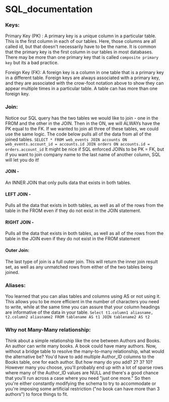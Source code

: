 # SQL_documentation

### Keys:
  Primary Key (PK) : 
    A primary key is a unique column in a particular table. This is the first column in each of our tables. Here, those columns
    are all called id, but that doesn't necessarily have to be the name. It is common that the primary key is the first column in our         tables in most databases. There may be more than one primary key that is called `composite primary key` but its a bad practice.

  Foreign Key (FK):
    A foreign key is a column in one table that is a primary key in a different table. Foreign keys are always associated with a primary       key, and they are associated with the crow-foot notation above to show they can appear multiple times in a particular table. A table can has more than one foreign key.
    
### Join:
Notice our SQL query has the two tables we would like to join - one in the FROM and the other in the JOIN. Then in the ON, we will ALWAYs have the PK equal to the FK. If we wanted to join all three of these tables, we could use the same logic. The code below pulls all of the data from all of the joined tables.
`SELECT *
FROM web_events
JOIN accounts
ON web_events.account_id = accounts.id
JOIN orders
ON accounts.id = orders.account_id`
It might be nice if SQL enforced JOINs to be PK = FK, but if you want to join company name to the last name of another column, SQL will let you do it!
#### JOIN - 
An INNER JOIN that only pulls data that exists in both tables.
#### LEFT JOIN - 
Pulls all the data that exists in both tables, as well as all of the rows from the table in the FROM even if they do not exist in the JOIN statement.
#### RIGHT JOIN - 
Pulls all the data that exists in both tables, as well as all of the rows from the table in the JOIN even if they do not exist in the FROM statement
#### Outer Join:
The last type of join is a full outer join. This will return the inner join result set, as well as any unmatched rows from either of the two tables being joined.

### Aliases:
You learned that you can alias tables and columns using AS or not using it. This allows you to be more efficient in the number of characters you need to write, while at the same time you can assure that your column headings are informative of the data in your table.
`Select t1.column1 aliasname, t2.column2 aliasname2
FROM tablename AS t1
JOIN tablename2 AS t2`

### Why not Many-Many relationship:
Think about a simple relationship like the one between Authors and Books. An author can write many books. A book could have many authors. Now, without a bridge table to resolve the many-to-many relationship, what would the alternative be? You'd have to add multiple Author_ID columns to the Books table, one for each author. But how many do you add? 2? 3? 10? However many you choose, you'll probably end up with a lot of sparse rows where many of the Author_ID values are NULL and there's a good chance that you'll run across a case where you need "just one more." So then you're either constantly modifying the schema to try to accommodate or you're imposing some artificial restriction ("no book can have more than 3 authors") to force things to fit.

